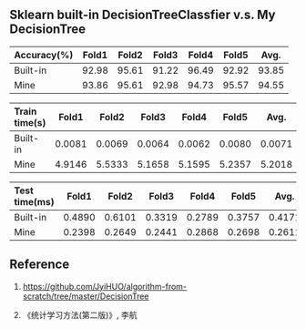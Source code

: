 ## Sklearn built-in DecisionTreeClassfier v.s. My DecisionTree

|Accuracy(%)  |  Fold1  |  Fold2  |  Fold3  |  Fold4  |  Fold5  |  Avg.  |
|:------------|:-------:|:-------:|:-------:|:-------:|:-------:|:------:|
|Built-in     |  92.98  |  95.61  |  91.22  |  96.49  |  92.92  |  93.85 |
|Mine         |  93.86  |  95.61  |  92.98  |  94.73  |  95.57  |  94.55 |

|Train time(s)|  Fold1  |  Fold2  |  Fold3  |  Fold4  |  Fold5  |  Avg.  |
|:------------|:-------:|:-------:|:-------:|:-------:|:-------:|:------:|
|Built-in     |  0.0081 |  0.0069 |  0.0064 |  0.0062 |  0.0080 | 0.0071 |
|Mine         |  4.9146 |  5.5333 |  5.1658 |  5.1595 |  5.2357 | 5.2018 |

|Test time(ms)|  Fold1  |  Fold2  |  Fold3  |  Fold4  |  Fold5  |  Avg.  |
|:------------|:-------:|:-------:|:-------:|:-------:|:-------:|:------:|
|Built-in     |  0.4890 |  0.6101 |  0.3319 |  0.2789 |  0.3757 | 0.4171 |
|Mine         |  0.2398 |  0.2649 |  0.2441 |  0.2868 |  0.2698 | 0.2611 |

## Reference

1. https://github.com/JyiHUO/algorithm-from-scratch/tree/master/DecisionTree

2. 《统计学习方法(第二版)》, 李航
